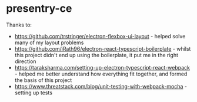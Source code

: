 # presentry-ce


Thanks to:
  * https://github.com/trstringer/electron-flexbox-ui-layout - helped solve many of my layout problems
  * https://github.com/iRath96/electron-react-typescript-boilerplate - whilst this project didn't end up using the boilerplate, it put me in the right direction
  * https://taraksharma.com/setting-up-electron-typescript-react-webpack - helped me better understand how everything fit together, and formed the basis of this project
  * https://www.threatstack.com/blog/unit-testing-with-webpack-mocha - setting up tests
